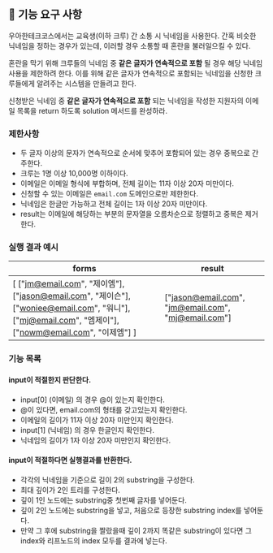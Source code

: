 ## 🚀 기능 요구 사항

우아한테크코스에서는 교육생(이하 크루) 간 소통 시 닉네임을 사용한다. 간혹 비슷한 닉네임을 정하는 경우가 있는데, 이러할 경우 소통할 때 혼란을 불러일으킬 수 있다.

혼란을 막기 위해 크루들의 닉네임 중 **같은 글자가 연속적으로 포함** 될 경우 해당 닉네임 사용을 제한하려 한다. 이를 위해 같은 글자가 연속적으로 포함되는 닉네임을 신청한 크루들에게 알려주는 시스템을 만들려고 한다.


신청받은 닉네임 중 **같은 글자가 연속적으로 포함** 되는 닉네임을 작성한 지원자의 이메일 목록을 return 하도록 solution 메서드를 완성하라.

### 제한사항

- 두 글자 이상의 문자가 연속적으로 순서에 맞추어 포함되어 있는 경우 중복으로 간주한다.
- 크루는 1명 이상 10,000명 이하이다.
- 이메일은 이메일 형식에 부합하며, 전체 길이는 11자 이상 20자 미만이다.
- 신청할 수 있는 이메일은 `email.com` 도메인으로만 제한한다.
- 닉네임은 한글만 가능하고 전체 길이는 1자 이상 20자 미만이다.
- result는 이메일에 해당하는 부분의 문자열을 오름차순으로 정렬하고 중복은 제거한다.

### 실행 결과 예시

| forms | result |
| --- | --- |
| [ ["jm@email.com", "제이엠"], ["jason@email.com", "제이슨"], ["woniee@email.com", "워니"], ["mj@email.com", "엠제이"], ["nowm@email.com", "이제엠"] ] | ["jason@email.com", "jm@email.com", "mj@email.com"] |

### 기능 목록

#### input이 적절한지 판단한다.

- input[0] (이메일) 의 경우 @이 있는지 확인한다.
- @이 있다면, email.com의 형태를 갖고있는지 확인한다.
- 이메일의 길이가 11자 이상 20자 미만인지 확인한다.
- input[1] (닉네임) 의 경우 한글인지 확인한다.
- 닉네임의 길이가 1자 이상 20자 미만인지 확인한다.

#### input이 적절하다면 실행결과를 반환한다.

- 각각의 닉네임을 기준으로 길이 2의 substring을 구성한다.
- 최대 깊이가 2인 트리를 구성한다.
- 깊이 1인 노드에는 substring중 첫번째 글자를 넣어둔다.
- 깊이 2인 노드에는 substring을 넣고, 처음으로 등장한 substring index를 넣어둔다.
- 만약 그 후에 substring을 짤랐을때 깊이 2까지 똑같은 substring이 있다면 그 index와 리프노드의 index 모두를 결과에 넣는다.